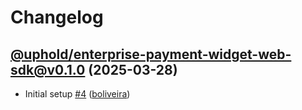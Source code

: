 # Changelog

## [@uphold/enterprise-payment-widget-web-sdk@v0.1.0](https://github.com/uphold/enterprise-widget-sdk/releases/tag/@uphold/enterprise-payment-widget-web-sdk@v0.1.0) (2025-03-28)

- Initial setup [\#4](https://github.com/uphold/enterprise-widget-sdk/pull/4) ([boliveira](https://github.com/boliveira))

